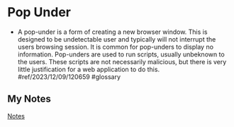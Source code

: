# Pop Under
- A pop-under is a form of creating a new browser window. This is designed to be undetectable user and typically will not interrupt the users browsing session. It is common for pop-unders to display no information. Pop-unders are used to run scripts, usually unbeknown to the users. These scripts are not necessarily malicious, but there is very little justification for a web application to do this. #ref/2023/12/09/120659 #glossary
## My Notes
[Notes](mynotes/pop-under-notes.md)
